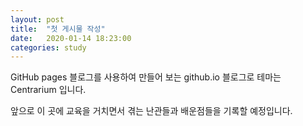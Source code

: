 ```yaml
---
layout: post
title:  "첫 게시물 작성"
date:   2020-01-14 18:23:00
categories: study
---
```


GitHub pages 블로그를 사용하여 만들어 보는 github.io 블로그로 테마는 Centrarium 입니다.

앞으로 이 곳에 교육을 거치면서 겪는 난관들과 배운점들을 기록할 예정입니다.

